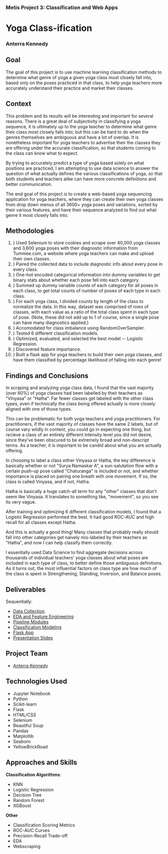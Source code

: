 ### Metis Project 3: Classification and Web Apps

# Yoga Class-ification

### Anterra Kennedy

## Goal

The goal of this project is to use machine learning classification methods to determine what genre of yoga a given yoga class most closely fall into, based only on the poses practiced in that class, to help yoga teachers more accurately understand their practice and market their classes.

## Context

This problem and its results will be interesting and important for several reasons. There is a great deal of subjectivity in classifying a yoga sequence, it is ultimately up to the yoga teacher to determine what genre their class most closely falls into; but this can be hard to do when the genres themselves are ambiguous and have a lot of overlap. It is nonetheless important for yoga teachers to advertise their the classes they are offering under the accurate classification, so that students coming to the class can know what to expect.

By trying to accurately predict a type of yoga based solely on what positions are practiced, I am attempting to use data science to answer the question of what actually defines the various classifications of yoga, so that both students and teachers alike can have more concrete definitions and better communication.

The end goal of this project is to create a web-based yoga sequencing application for yoga teachers, where they can create their own yoga classes from drop down menus of all 3600+ yoga poses and variations, sorted by their various features, and have their sequence analyzed to find out what genre it most closely falls into.

## Methodologies

1. ) Used Selenium to store cookies and scrape over 40,000 yoga classes and 3,600 yoga poses with their diagnostic information from Tummee.com, a website where yoga teachers can make and upload their own classes.
2. ) Paired the collected data to include diagnostic info about every pose in every class.
3. ) One-hot encoded categorical information into dummy variables to get binary stats about whether each pose fell into each category.
4. ) Summed up dummy variable counts of each category for all poses in each class, to get total counts of number of poses of each type in each class.
5. ) For each yoga class, I divided counts by length of the class to normalize the data. In this way, dataset was comprised of rows of classes, with each value as a ratio of the total class spent in each type of pose. (Note, these did not add up to 1 of course, since a single pose can have many diagnostics applied.)
6. ) Accomodated for class imbalance using RandomOverSampler.
7. ) Tested 6 different classification models.
8. ) Optimized, evaluated, and selected the best model -- Logistic Regression.
9. ) Discovered feature importance.
10. ) Built a flask app for yoga teachers to build their own yoga classes, and have them classified by percentage likelihood of falling into each genre!

## Findings and Conclusions

In scraping and analyzing yoga class data, I found that the vast majority (over 60%) of yoga classes had been labelled by their teachers as "Vinyasa" or "Hatha". Far fewer classes get labeled with the other class types, even if technically the class being offered actually is more closely aligned with one of those types.

This can be problematic for both yoga teachers and yoga practitioners. For practitioners, if the vast majority of classes have the same 2 labels, but of course vary wildly in content, you could go in expecting one thing, but recieve a class of an entirely different intensity level you did not desire, since they've been obscured to be extremely broad and non-descript terms. As a teacher, it is important to be candid about what you are actually offering.

In choosing to label a class either Vinyasa or Hatha, the key difference is basically whether or not "Surya Namaskar A", a sun-salutation flow with a certain push-up pose called "Chaturanga" is included or not, and whether importance is placed on pairing one breath with one movement. If so, the class is called Vinyasa, and if not, Hatha.

Hatha is basically a huge catch-all term for any "other" classes that don't seem like Vinyasa. It translates to something like, "movement", so you see its very vague.

After training and optimizing 6 different classification models, I found that a Logistic Regression performed the best. It had good ROC-AUC and high recall for all classes except Hatha.

And this is actually a good thing! Many classes that probably really should fall into other categories get naively mis-labeled by their teachers as "Hatha", and now I can help classify them correctly.

I essentially used Data Science to find aggregate decisions across thousands of individual teachers' yoga classes about what poses are included in each type of class, to better define those ambiguous definitions. As it turns out, the most influential factors on class type are how much of the class is spent in Strengthening, Standing, Inversion, and Balance poses.

## Deliverables

Sequentially:

- [Data Collection](https://github.com/anterra/yoga-class-ifying/tree/master/data_collection)
- [EDA and Feature Engineering](https://github.com/anterra/yoga-class-ifying/blob/master/classification_modeling/eda_feature_engineering.ipynb)
- [Pipeline Modules](https://github.com/anterra/yoga-class-ifying/blob/master/classification_modeling/pipeline_modules.py)
- [Classification Modeling](https://github.com/anterra/yoga-class-ifying/blob/master/classification_modeling/classification_modeling.ipynb)
- [Flask App](https://github.com/anterra/yoga-class-ifying/tree/master/flask_app)
- [Presentation Slides](https://github.com/anterra/yoga-class-ifying/blob/master/presentation/Yoga%20Classification.pdf)

## Project Team

- [Anterra Kennedy](https://www.linkedin.com/in/anterrakennedy/)

## Technologies Used

- Jupyter Notebook
- Python
- Scikit-learn
- Flask
- HTML/CSS
- Selenium
- Beautiful Soup
- Pandas
- Matplotlib
- Seaborn
- YellowBrickRoad

## Approaches and Skills

**Classification Algorithms**:

- KNN
- Logistic Regression
- Decision Tree
- Random Forest
- XGBoost

**Other**

- Classification Scoring Metrics
- ROC-AUC Curves
- Precision-Recall Trade-off
- EDA
- Webscraping
